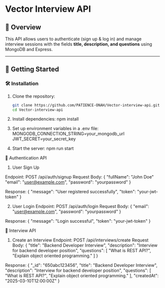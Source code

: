 # Vector Interview API

## 📌 Overview
This API allows users to authenticate (sign up & log in) and manage interview sessions with the fields **title, description, and questions** using MongoDB and Express.

---

## 🚀 **Getting Started**

### 🛠️ **Installation**
1. Clone the repository:
   ```bash
   git clone https://github.com/PATIENCE-ONAH/Vector-interview-api.git
   cd Vector-interview-api

2. Install dependencies:
    npm install

3. Set up environment variables in a .env file:
    MONGODB_CONNECTION_STRING=your_mongodb_url
    JWT_SECRET=your_secret_key

4. Start the server:
    npm run start

📌 Authentication API

 1. User Sign Up

Endpoint: POST /api/auth/signup
Request Body:
{
  "fullName": "John Doe"
  "email": "user@example.com",
  "password": "yourpassword"
}

Response:
{
  "message": "User registered successfully",
  "token": "your-jwt-token"
}

2. User Login
Endpoint: POST /api/auth/login
Request Body:
{
  "email": "user@example.com",
  "password": "yourpassword"
}

Response:
{
  "message": "Login successful",
  "token": "your-jwt-token"
}

📌 Interview API
 1. Create an Interview
Endpoint: POST /api/interviews/create
Request Body:
{
  "title": "Backend Developer Interview",
  "description": "Interview for backend developer position",
  "questions": [
    "What is REST API?",
    "Explain object oriented programming."
  ]
}

Response:
{
  "_id": "650abc123456",
  "title": "Backend Developer Interview",
  "description": "Interview for backend developer position",
  "questions": [
    "What is REST API?",
    "Explain object oriented programming."
  ],
  "createdAt": "2025-03-10T12:00:00Z"
}




